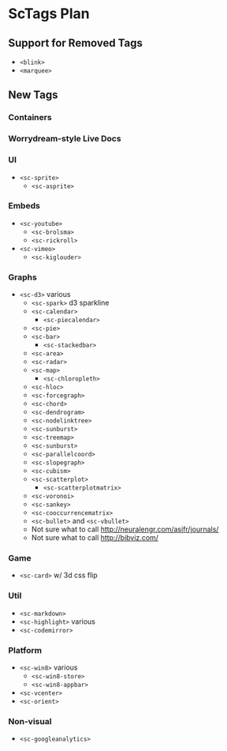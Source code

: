 # ScTags Plan

## Support for Removed Tags
 * `<blink>`
 * `<marquee>`



## New Tags

### Containers

### Worrydream-style Live Docs

### UI
 * `<sc-sprite>`
   * `<sc-asprite>`

### Embeds
 * `<sc-youtube>`
   * `<sc-brolsma>`
   * `<sc-rickroll>`
 * `<sc-vimeo>`
   * `<sc-kiglouder>`

### Graphs
 * `<sc-d3>` various
   * `<sc-spark>` d3 sparkline
   * `<sc-calendar>`
     * `<sc-piecalendar>`
   * `<sc-pie>`
   * `<sc-bar>`
     * `<sc-stackedbar>`
   * `<sc-area>`
   * `<sc-radar>`
   * `<sc-map>`
     * `<sc-chloropleth>`
   * `<sc-hloc>`
   * `<sc-forcegraph>`
   * `<sc-chord>`
   * `<sc-dendrogram>`
   * `<sc-nodelinktree>`
   * `<sc-sunburst>`
   * `<sc-treemap>`
   * `<sc-sunburst>`
   * `<sc-parallelcoord>`
   * `<sc-slopegraph>`
   * `<sc-cubism>`
   * `<sc-scatterplot>`
     * `<sc-scatterplotmatrix>`
   * `<sc-voronoi>`
   * `<sc-sankey>`
   * `<sc-cooccurrencematrix>`
   * `<sc-bullet>` and `<sc-vbullet>`
   * Not sure what to call http://neuralengr.com/asifr/journals/
   * Not sure what to call http://bibviz.com/

### Game
 * `<sc-card>` w/ 3d css flip

### Util
 * `<sc-markdown>`
 * `<sc-highlight>` various
 * `<sc-codemirror>`

### Platform
 * `<sc-win8>` various
   * `<sc-win8-store>`
   * `<sc-win8-appbar>`
 * `<sc-vcenter>`
 * `<sc-orient>`

### Non-visual
 * `<sc-googleanalytics>`
